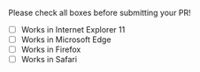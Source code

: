 Please check all boxes before submitting your PR!

- [ ] Works in Internet Explorer 11
- [ ] Works in Microsoft Edge
- [ ] Works in Firefox
- [ ] Works in Safari
